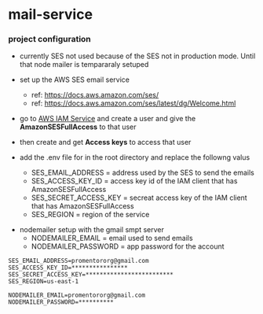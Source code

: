 # mail-service

### project configuration

-   currently SES not used because of the SES not in production mode. Until that node mailer is tempararaly setuped

*   set up the AWS SES email service
    -   ref: https://docs.aws.amazon.com/ses/
    -   ref: https://docs.aws.amazon.com/ses/latest/dg/Welcome.html
*   go to [AWS IAM Service](https://us-east-1.console.aws.amazon.com/iam) and create a user and give the <b>AmazonSESFullAccess</b> to that user
*   then create and get <b>Access keys</b> to access that user
*   add the .env file for in the root directory and replace the followng valus

    -   SES_EMAIL_ADDRESS = address used by the SES to send the emails
    -   SES_ACCESS_KEY_ID = access key id of the IAM client that has AmazonSESFullAccess
    -   SES_SECRET_ACCESS_KEY = secreat access key of the IAM client that has AmazonSESFullAccess
    -   SES_REGION = region of the service

-   nodemailer setup with the gmail smpt server
    -   NODEMAILER_EMAIL = email used to send emails
    -   NODEMAILER_PASSWORD = app password for the account

```
SES_EMAIL_ADDRESS=promentororg@gmail.com
SES_ACCESS_KEY_ID=****************
SES_SECRET_ACCESS_KEY=*************************
SES_REGION=us-east-1

NODEMAILER_EMAIL=promentororg@gmail.com
NODEMAILER_PASSWORD=**********
```
